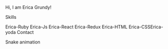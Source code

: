 Hi, I am Erica Grundy!

 
Skills

Erica-Ruby               Erica-Js               Erica-React               Erica-Redux               Erica-HTML               Erica-CSSErica-yoda
Contact
   

Snake animation

